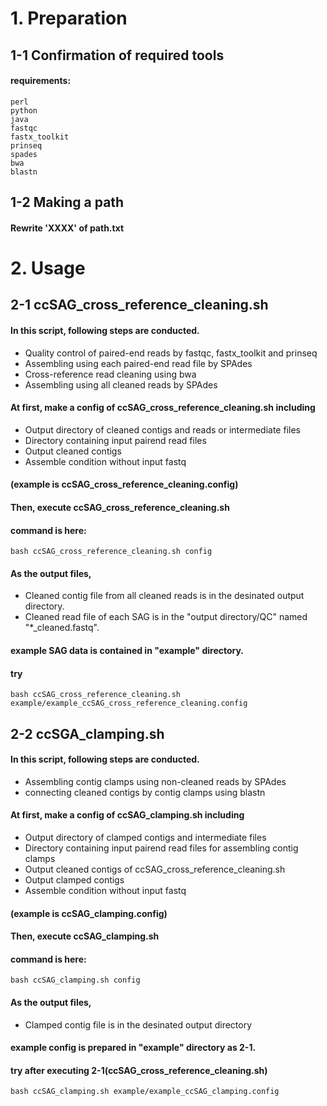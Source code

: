 # 1. Preparation
## 1-1 Confirmation of required tools
#### requirements:

	perl
	python
	java
	fastqc
	fastx_toolkit
	prinseq
	spades
	bwa
	blastn

## 1-2 Making a path

#### Rewrite 'XXXX' of path.txt


# 2. Usage

## 2-1 ccSAG_cross_reference_cleaning.sh  

#### In this script, following steps are conducted.  
* Quality control of paired-end reads by fastqc, fastx_toolkit and prinseq  
* Assembling using each paired-end read file by SPAdes  
* Cross-reference read cleaning using bwa  
* Assembling using all cleaned reads by SPAdes  
  

#### At first, make a config of ccSAG_cross_reference_cleaning.sh including  
* Output directory of cleaned contigs and reads or intermediate files  
* Directory containing input pairend read files  
* Output cleaned contigs  
* Assemble condition without input fastq  
#### (example is ccSAG_cross_reference_cleaning.config)  
  

#### Then, execute ccSAG_cross_reference_cleaning.sh  
#### command is here:

	bash ccSAG_cross_reference_cleaning.sh config  


#### As the output files,  
* Cleaned contig file from all cleaned reads is in the desinated output directory.  
* Cleaned read file of each SAG is in the "output directory/QC" named "*_cleaned.fastq".  
  

#### example SAG data is contained in "example" directory.  
#### try

	bash ccSAG_cross_reference_cleaning.sh example/example_ccSAG_cross_reference_cleaning.config  


## 2-2 ccSGA_clamping.sh  
#### In this script, following steps are conducted.  
* Assembling contig clamps using non-cleaned reads by SPAdes  
* connecting cleaned contigs by contig clamps using blastn  
  

#### At first, make a config of ccSAG_clamping.sh including  
* Output directory of clamped contigs and intermediate files  
* Directory containing input pairend read files for assembling contig clamps  
* Output cleaned contigs of ccSAG_cross_reference_cleaning.sh  
* Output clamped contigs  
* Assemble condition without input fastq  
#### (example is ccSAG_clamping.config)  
  

#### Then, execute ccSAG_clamping.sh  
#### command is here:  

	bash ccSAG_clamping.sh config  
  

#### As the output files,  
* Clamped contig file is in the desinated output directory  
  

#### example config is prepared in "example" directory as 2-1.  
#### try after executing 2-1(ccSAG_cross_reference_cleaning.sh)

	bash ccSAG_clamping.sh example/example_ccSAG_clamping.config  
